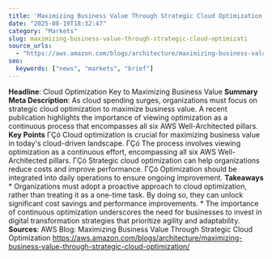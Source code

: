```yaml
---
title: 'Maximizing Business Value Through Strategic Cloud Optimization'
date: "2025-08-19T18:32:47"
category: "Markets"
slug: maximizing-business-value-through-strategic-cloud-optimizati
source_urls:
  - "https://aws.amazon.com/blogs/architecture/maximizing-business-value-through-strategic-cloud-optimization/"
seo:
  keywords: ["news", "markets", "brief"]
---
```

**Headline**: Cloud Optimization Key to Maximizing Business Value  **Summary Meta Description**: As cloud spending surges, organizations must focus on strategic cloud optimization to maximize business value. A recent publication highlights the importance of viewing optimization as a continuous process that encompasses all six AWS Well-Architected pillars.  **Key Points**  ΓÇó Cloud optimization is crucial for maximizing business value in today's cloud-driven landscape. ΓÇó The process involves viewing optimization as a continuous effort, encompassing all six AWS Well-Architected pillars. ΓÇó Strategic cloud optimization can help organizations reduce costs and improve performance. ΓÇó Optimization should be integrated into daily operations to ensure ongoing improvement.  **Takeaways**  * Organizations must adopt a proactive approach to cloud optimization, rather than treating it as a one-time task. By doing so, they can unlock significant cost savings and performance improvements. * The importance of continuous optimization underscores the need for businesses to invest in digital transformation strategies that prioritize agility and adaptability.  **Sources**: AWS Blog: Maximizing Business Value Through Strategic Cloud Optimization https://aws.amazon.com/blogs/architecture/maximizing-business-value-through-strategic-cloud-optimization/ 
